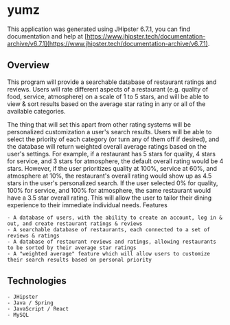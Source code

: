 # yumz

This application was generated using JHipster 6.7.1, you can find documentation and help at [https://www.jhipster.tech/documentation-archive/v6.7.1](https://www.jhipster.tech/documentation-archive/v6.7.1).

## Overview

This program will provide a searchable database of restaurant ratings and reviews. Users will rate different aspects of a restaurant (e.g. quality of food, service, atmosphere) on a scale of 1 to 5 stars, and will be able to view & sort results based on the average star rating in any or all of the available categories.

The thing that will set this apart from other rating systems will be personalized customization a user's search results. Users will be able to select the priority of each category (or turn any of them off if desired), and the database will return weighted overall average ratings based on the user's settings. For example, if a restaurant has 5 stars for quality, 4 stars for service, and 3 stars for atmosphere, the default overall rating would be 4 stars. However, if the user prioritizes quality at 100%, service at 60%, and atmosphere at 10%, the restaurant's overall rating would show up as 4.5 stars in the user's personalized search. If the user selected 0% for quality, 100% for service, and 100% for atmosphere, the same restaurant would have a 3.5 star overall rating. This will allow the user to tailor their dining experience to their immediate individual needs.
Features

    - A database of users, with the ability to create an account, log in & out, and create restaurant ratings & reviews
    - A searchable database of restaurants, each connected to a set of reviews & ratings
    - A database of restaurant reviews and ratings, allowing restaurants to be sorted by their average star ratings
    - A "weighted average" feature which will allow users to customize their search results based on personal priority

## Technologies

    - JHipster
    - Java / Spring
    - JavaScript / React
    - MySQL
